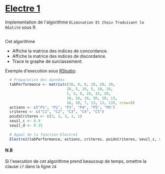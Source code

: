 # [Electre 1](https://fr.wikipedia.org/wiki/ELECTRE#M%C3%A9thode_ELECTRE_I)
Implementation de l'algorithme `ELimination Et Choix Traduisant la RÉalité` sous R.
##
Cet algorithme
- Affiche la matrice des indices de concordance.
- Affiche la matrice des indices de discordance.
- Trace le graphe de surclassement.

Exemple d'execution sous [RStudio](https://www.rstudio.com/products/rstudio/download/#download):
```R
  # Preparation des données
  tabPerformance <- matrix(c(10, 0, 0, 20, 20, 20,
                            20, 5, 10, 5, 10, 10,
                            5, 5, 0, 10, 15, 20,
                            10, 16, 16, 10, 10, 13,
                            16, 10, 7, 13, 13, 13), nrow=6)
  actions <- c("P1", "P2", "P3", "P4", "P5", "P6")
  criteres <- c("C1", "C2", "C3", "C4", "C5")
  poidsCriteres <- c(3, 2, 3, 1, 1)
  seuil_c <- 0.9
  seuil_d <- 0.15
  
  # Appel de la fonction Electre1
  Electre1(tabPerformance, actions, criteres, poidsCriteres, seuil_c, seuil_d)
```
#### N.B
Si l'execution de cet algorithme prend beaucoup de temps, omettre la clause `if` dans la ligne `24`
